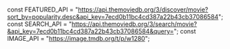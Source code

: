 
###
const FEATURED_API =
  "https://api.themoviedb.org/3/discover/movie?sort_by=popularity.desc&api_key=7ecd0b11bc4cd387a22b43cb37086584";
const SEARCH_API =
  "https://api.themoviedb.org/3/search/movie?&api_key=7ecd0b11bc4cd387a22b43cb37086584&query=";
  const IMAGE_API = "https://image.tmdb.org/t/p/w1280";